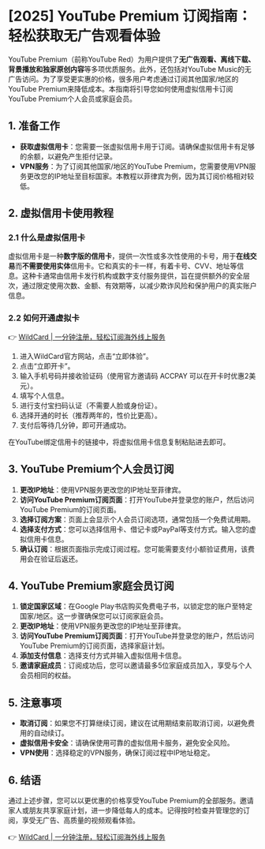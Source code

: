 # [2025] YouTube Premium 订阅指南：轻松获取无广告观看体验

YouTube Premium（前称YouTube Red）为用户提供了**无广告观看、离线下载、背景播放和独家原创内容**等多项优质服务。此外，还包括对YouTube Music的无广告访问。为了享受更实惠的价格，很多用户考虑通过订阅其他国家/地区的YouTube Premium来降低成本。本指南将引导您如何使用虚拟信用卡订阅YouTube Premium个人会员或家庭会员。

## 1. 准备工作

- **获取虚拟信用卡**：您需要一张虚拟信用卡用于订阅。请确保虚拟信用卡有足够的余额，以避免产生拒付记录。
- **VPN服务**：为了订阅其他国家/地区的YouTube Premium，您需要使用VPN服务更改您的IP地址至目标国家。本教程以菲律宾为例，因为其订阅价格相对较低。

## 2. 虚拟信用卡使用教程

### 2.1 什么是虚拟信用卡

虚拟信用卡是一种**数字版的信用卡**，提供一次性或多次性使用的卡号，用于**在线交易**而**不需要使用实体**信用卡。它和真实的卡一样，有着卡号、CVV、地址等信息。这种卡通常由信用卡发行机构或数字支付服务提供，旨在提供额外的安全层次，通过限定使用次数、金额、有效期等，以减少欺诈风险和保护用户的真实账户信息。

### 2.2 如何开通虚拟卡

👉 [WildCard | 一分钟注册，轻松订阅海外线上服务](https://bbtdd.com/WildCard)

1. 进入WildCard官方网站，点击“立即体验”。
2. 点击“立即开卡”。
3. 输入手机号码并接收验证码（使用官方邀请码 ACCPAY 可以在开卡时优惠2美元）。
4. 填写个人信息。
5. 进行支付宝扫码认证（不需要人脸或身份证）。
6. 选择开通的时长（推荐两年的，性价比更高）。
7. 支付后等待几分钟，即可开通成功。

在YouTube绑定信用卡的链接中，将虚拟信用卡信息复制粘贴进去即可。

## 3. YouTube Premium个人会员订阅

1. **更改IP地址**：使用VPN服务更改您的IP地址至菲律宾。
2. **访问YouTube Premium订阅页面**：打开YouTube并登录您的账户，然后访问YouTube Premium的订阅页面。
3. **选择订阅方案**：页面上会显示个人会员订阅选项，通常包括一个免费试用期。
4. **选择支付方式**：您可以选择信用卡、借记卡或PayPal等支付方式。输入您的虚拟信用卡信息。
5. **确认订阅**：根据页面指示完成订阅过程。您可能需要支付小额验证费用，该费用会在验证后返还。

## 4. YouTube Premium家庭会员订阅

1. **锁定国家区域**：在Google Play书店购买免费电子书，以锁定您的账户至特定国家/地区。这一步骤确保您可以订阅家庭会员。
2. **更改IP地址**：使用VPN服务更改您的IP地址至菲律宾。
3. **访问YouTube Premium订阅页面**：打开YouTube并登录您的账户，然后访问YouTube Premium的订阅页面，选择家庭计划。
4. **添加支付信息**：选择支付方式并输入虚拟信用卡信息。
5. **邀请家庭成员**：订阅成功后，您可以邀请最多5位家庭成员加入，享受与个人会员相同的权益。

## 5. 注意事项

- **取消订阅**：如果您不打算继续订阅，建议在试用期结束前取消订阅，以避免费用的自动续订。
- **虚拟信用卡安全**：请确保使用可靠的虚拟信用卡服务，避免安全风险。
- **VPN使用**：选择稳定的VPN服务，确保订阅过程中IP地址稳定。

## 6. 结语

通过上述步骤，您可以以更优惠的价格享受YouTube Premium的全部服务。邀请家人或朋友共享家庭计划，进一步降低每人的成本。记得按时检查并管理您的订阅，享受无广告、高质量的视频观看体验。

👉 [WildCard | 一分钟注册，轻松订阅海外线上服务](https://bbtdd.com/WildCard)